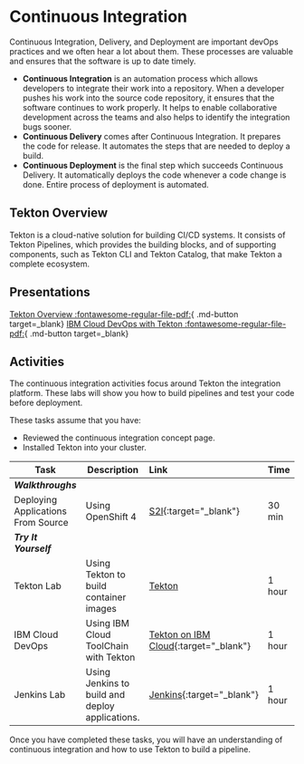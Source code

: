 # Continuous Integration

Continuous Integration, Delivery, and Deployment are important devOps practices and we often hear a lot about them. These processes are valuable and ensures that the software is up to date timely.

- **Continuous Integration** is an automation process which allows developers to integrate their work into a repository. When a developer pushes his work into the source code repository, it ensures that the software continues to work properly. It helps to enable collaborative development across the teams and also helps to identify the integration bugs sooner.
- **Continuous Delivery** comes after Continuous Integration. It prepares the code for release. It automates the steps that are needed to deploy a build.
- **Continuous Deployment** is the final step which succeeds Continuous Delivery. It automatically deploys the code whenever a code change is done. Entire process of deployment is automated.

## Tekton Overview

Tekton is a cloud-native solution for building CI/CD systems. It consists of Tekton Pipelines, which provides the building blocks, and of supporting components, such as Tekton CLI and Tekton Catalog, that make Tekton a complete ecosystem.

## Presentations

[Tekton Overview :fontawesome-regular-file-pdf:](../materials/04-Tekton-Overview.pdf){ .md-button target=_blank}
[IBM Cloud DevOps with Tekton :fontawesome-regular-file-pdf:](../materials/10-IBM-Cloud-DevOps.pdf ){ .md-button target=_blank}

## Activities

The continuous integration activities focus around Tekton the integration platform. These labs will show you how to build pipelines and test your code before deployment.

These tasks assume that you have:

- Reviewed the continuous integration concept page.
- Installed Tekton into your cluster.

| Task                            | Description         | Link        | Time    |
| --------------------------------| ------------------  |:----------- |---------|
| ***Walkthroughs***                         |         |         |     |
| Deploying Applications From Source |  Using OpenShift 4 | [S2I](https://learn.openshift.com/introduction/deploying-python/){:target="_blank"} | 30 min |
| ***Try It Yourself***                         |         |         |     |
| Tekton Lab | Using Tekton to build container images | [Tekton](../../labs/devops/tekton/index.md) | 1 hour |
| IBM Cloud DevOps | Using IBM Cloud ToolChain with Tekton | [Tekton on IBM Cloud](../../labs/devops/ibm-toolchain/index.md){:target="_blank"} | 1 hour |
| Jenkins Lab | Using Jenkins to build and deploy applications. | [Jenkins](../../labs/devops/jenkins/index.md){:target="_blank"} | 1 hour |

Once you have completed these tasks, you will have an understanding of continuous integration and how to use Tekton to build a pipeline.
